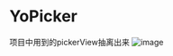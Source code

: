 # YoPicker
项目中用到的pickerView抽离出来
![image](http://ww3.sinaimg.cn/large/006tNc79gy1femo9ec6wzj30ku12a75j.jpg)
